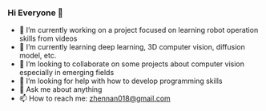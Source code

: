 ### Hi Everyone 👋

- 🔭 I’m currently working on a project focused on learning robot operation skills from videos
- 🌱 I’m currently learning deep learning, 3D computer vision, diffusion model, etc.
- 👯 I’m looking to collaborate on some projects about computer vision especially in emerging fields
- 🤔 I’m looking for help with how to develop programming skills
- 💬 Ask me about anything
- 📫 How to reach me: zhennan018@gmail.com
